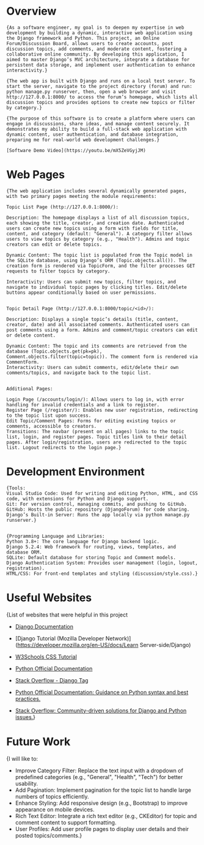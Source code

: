 # Overview

    {As a software engineer, my goal is to deepen my expertise in web development by building a dynamic, interactive web application using the Django framework and Python. This project, an Online Forum/Discussion Board, allows users to create accounts, post discussion topics, add comments, and moderate content, fostering a collaborative online community. By developing this application, I aimed to master Django’s MVC architecture, integrate a database for persistent data storage, and implement user authentication to enhance interactivity.}

    {The web app is built with Django and runs on a local test server. To start the server, navigate to the project directory (forum) and run: python manage.py runserver, then, open a web browser and visit http://127.0.0.1:8000/ to access the forum’s homepage, which lists all discussion topics and provides options to create new topics or filter by category.}

    {The purpose of this software is to create a platform where users can engage in discussions, share ideas, and manage content securely. It demonstrates my ability to build a full-stack web application with dynamic content, user authentication, and database integration, preparing me for real-world web development challenges.}

    [Software Demo Video](https://youtu.be/mX5ZeVGyjJM)

# Web Pages

    {The web application includes several dynamically generated pages, with two primary pages meeting the module requirements:

    Topic List Page (http://127.0.0.1:8000/):

    Description: The homepage displays a list of all discussion topics, each showing the title, creator, and creation date. Authenticated users can create new topics using a form with fields for title, content, and category (default: "General"). A category filter allows users to view topics by category (e.g., "Health"). Admins and topic creators can edit or delete topics.

    Dynamic Content: The topic list is populated from the Topic model in the SQLite database, using Django’s ORM (Topic.objects.all()). The creation form is rendered via TopicForm, and the filter processes GET requests to filter topics by category.

    Interactivity: Users can submit new topics, filter topics, and navigate to individual topic pages by clicking titles. Edit/delete buttons appear conditionally based on user permissions.


    Topic Detail Page (http://127.0.0.1:8000/topic/<id>/):

    Description: Displays a single topic’s details (title, content, creator, date) and all associated comments. Authenticated users can post comments using a form. Admins and comment/topic creators can edit or delete content.

    Dynamic Content: The topic and its comments are retrieved from the database (Topic.objects.get(pk=pk), Comment.objects.filter(topic=topic)). The comment form is rendered via CommentForm.
    Interactivity: Users can submit comments, edit/delete their own comments/topics, and navigate back to the topic list.


    Additional Pages:

    Login Page (/accounts/login/): Allows users to log in, with error handling for invalid credentials and a link to register.
    Register Page (/register/): Enables new user registration, redirecting to the topic list upon success.
    Edit Topic/Comment Pages: Forms for editing existing topics or comments, accessible to creators.
    Transitions: The navbar (present on all pages) links to the topic list, login, and register pages. Topic titles link to their detail pages. After login/registration, users are redirected to the topic list. Logout redirects to the login page.}

# Development Environment

    {Tools:
    Visual Studio Code: Used for writing and editing Python, HTML, and CSS code, with extensions for Python and Django support.
    Git: For version control, managing commits, and pushing to GitHub.
    GitHub: Hosts the public repository (DjangoForum) for code sharing.
    Django’s Built-in Server: Runs the app locally via python manage.py runserver.}


    {Programming Language and Libraries:
    Python 3.8+: The core language for Django backend logic.
    Django 5.2.4: Web framework for routing, views, templates, and database ORM.
    SQLite: Default database for storing Topic and Comment models.
    Django Authentication System: Provides user management (login, logout, registration).
    HTML/CSS: For front-end templates and styling (discussion/style.css).}

# Useful Websites

{List of websites that were helpful in this project

- [Django Documentation](https://docs.djangoproject.com/en/stable/)
- [Django Tutorial (Mozilla Developer Network)](https://developer.mozilla.org/en-US/docs/Learn Server-side/Django)
- [W3Schools CSS Tutorial](https://www.w3schools.com/css/)
- [Python Official Documentation](https://docs.python.org/3/)
- [Stack Overflow - Django Tag](https://stackoverflow.com/questions/tagged/django)

- [Python Official Documentation: Guidance on Python syntax and best practices.](https://docs.python.org/3/)

- [Stack Overflow: Community-driven solutions for Django and Python issues.](https://stackoverflow.com/questions/tagged/django)}

# Future Work

{I will like to:

- Improve Category Filter: Replace the text input with a dropdown of predefined categories (e.g., "General", "Health", "Tech") for better usability.
- Add Pagination: Implement pagination for the topic list to handle large numbers of topics efficiently.
- Enhance Styling: Add responsive design (e.g., Bootstrap) to improve appearance on mobile devices.
- Rich Text Editor: Integrate a rich text editor (e.g., CKEditor) for topic and comment content to support formatting.
- User Profiles: Add user profile pages to display user details and their posted topics/comments.}
